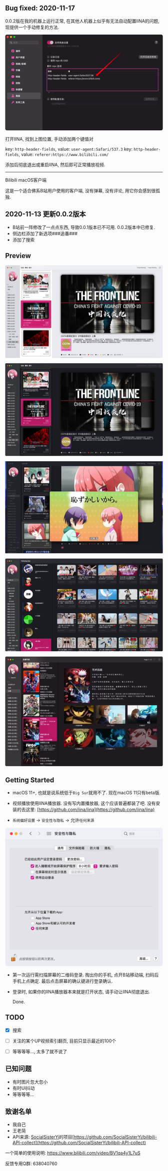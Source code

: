 ## Bug fixed: 2020-11-17

0.0.2版在我的机器上运行正常, 在其他人机器上似乎有无法自动配置IINA的问题, 现提供一个手动修复的方法.

![](./thumbs/bug.jpg)

打开IINA, 找到上图位置, 手动添加两个键值对

key: `http-header-fields`, value: `user-agent:Safari/537.3`
key: `http-header-fields`, value: `referer:https://www.bilibili.com/`

添加后彻底退出或重启IINA, 然后即可正常播放视频.

---

Bilibili macOS客户端

这是一个适合佛系B站用户使用的客户端, 没有弹幕, 没有评论, 用它你会感到很孤独.


## 2020-11-13 更新0.0.2版本

- B站前一阵修改了一点点东西, 导致0.0.1版本已不可用. 0.0.2版本中已修复.
- 侧边栏添加了新选项###追番###
- 添加了搜索


## Preview



![Light](./thumbs/01.jpg)

![Dark](./thumbs/02.jpg)

![Play](./thumbs/03.jpg)

![关注](./thumbs/04.jpg)

![追番](./thumbs/bangumiFollowing.jpg)




## Getting Started

- macOS 11+, 也就是说系统低于`Big Sur`就用不了. 现在macOS 11只有beta版.

- 视频播放使用IINA播放器. 没有写内置播放器, 这个应该普遍都装了吧. 没有安装的去这里: [https://github.com/iina/iina](https://github.com/iina/iina)

- `系统偏好设置`  -> `安全性与隐私`  ->  允许`任何来源`

![system](./thumbs/system.jpg)


- 第一次运行需扫描屏幕的二维码登录. 掏出你的手机, 点开B站移动端, 扫码后手机上点确定. 最后点击屏幕的确认键进行登录确认.

- 登录时, 如果你的IINA播放器本来就是打开状态, 请手动让IINA彻底退出.

  

  Done.



## TODO

- [x] 搜索
- [ ] 关注的某个UP视频索引翻页, 目前只显示最近的100个
- [ ] 等等等等..., 太多了就不说了


## 已知问题

- 有时图片忽大忽小
- 有时UI抖动
- 等等等等...



## 致谢名单

- 我自己
- 王老简
- API来源: [SocialSisterYi](https://github.com/SocialSisterYi)的项目[https://github.com/SocialSisterYi/bilibili-API-collect](https://github.com/SocialSisterYi/bilibili-API-collect)



一个简单的使用说明: https://www.bilibili.com/video/BV1qa4y1L7uS

反馈专用Q群: 638040760